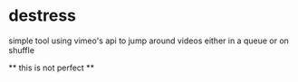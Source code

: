 # destress

simple tool using vimeo's api to jump around videos either in a queue or on shuffle

** this is not perfect **
